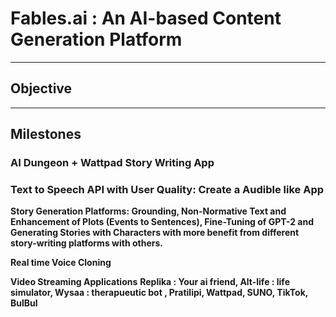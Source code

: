 # Fables.ai : An AI-based Content Generation Platform

---

## Objective

---

## Milestones

### AI Dungeon + Wattpad Story Writing App

### Text to Speech API with User Quality: Create a Audible like App

**Story Generation Platforms: Grounding, Non-Normative Text and Enhancement of Plots (Events to Sentences), Fine-Tuning of GPT-2 and Generating Stories with Characters with more benefit from different story-writing platforms with others.**

**Real time Voice Cloning**

**Video Streaming Applications**
**Replika : Your ai friend, Alt-life : life simulator, Wysaa : therapueutic bot , Pratilipi, Wattpad, SUNO, TikTok, BulBul**
